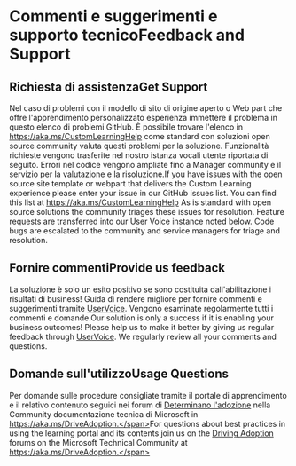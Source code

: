 # <a name="feedback-and-support"></a><span data-ttu-id="db727-101">Commenti e suggerimenti e supporto tecnico</span><span class="sxs-lookup"><span data-stu-id="db727-101">Feedback and Support</span></span>

## <a name="get-support"></a><span data-ttu-id="db727-102">Richiesta di assistenza</span><span class="sxs-lookup"><span data-stu-id="db727-102">Get Support</span></span>

<span data-ttu-id="db727-p101">Nel caso di problemi con il modello di sito di origine aperto o Web part che offre l'apprendimento personalizzato esperienza immettere il problema in questo elenco di problemi GitHub.  È possibile trovare l'elenco in https://aka.ms/CustomLearningHelp come standard con soluzioni open source community valuta questi problemi per la soluzione.  Funzionalità richieste vengono trasferite nel nostro istanza vocali utente riportata di seguito.  Errori nel codice vengono ampliate fino a Manager community e il servizio per la valutazione e la risoluzione.</span><span class="sxs-lookup"><span data-stu-id="db727-p101">If you have issues with the open source site template or webpart that delivers the Custom Learning experience please enter your issue in our GitHub issues list.  You can find this list at https://aka.ms/CustomLearningHelp  As is standard with open source solutions the community triages these issues for resolution.  Feature requests are transferred into our User Voice instance noted below.  Code bugs are escalated to the community and service managers for triage and resolution.</span></span>  

## <a name="provide-us-feedback"></a><span data-ttu-id="db727-107">Fornire commenti</span><span class="sxs-lookup"><span data-stu-id="db727-107">Provide us feedback</span></span>

<span data-ttu-id="db727-p102">La soluzione è solo un esito positivo se sono costituita dall'abilitazione i risultati di business!  Guida di rendere migliore per fornire commenti e suggerimenti tramite [UserVoice](https://microsoftteams.uservoice.com/forums/913429-learning-solutions).  Vengono esaminate regolarmente tutti i commenti e domande.</span><span class="sxs-lookup"><span data-stu-id="db727-p102">Our solution is only a success if it is enabling your business outcomes!  Please help us to make it better by giving us regular feedback through  [UserVoice](https://microsoftteams.uservoice.com/forums/913429-learning-solutions).  We regularly review all your comments and questions.</span></span>

## <a name="usage-questions"></a><span data-ttu-id="db727-111">Domande sull'utilizzo</span><span class="sxs-lookup"><span data-stu-id="db727-111">Usage Questions</span></span>

<span data-ttu-id="db727-112">Per domande sulle procedure consigliate tramite il portale di apprendimento e il relativo contenuto seguici nei forum di [Determinano l'adozione](https://aka.ms/DriveAdoption) nella Community documentazione tecnica di Microsoft in https://aka.ms/DriveAdoption.</span><span class="sxs-lookup"><span data-stu-id="db727-112">For questions about best practices in using the learning portal and its contents join us on the [Driving Adoption](https://aka.ms/DriveAdoption) forums on the Microsoft Technical Community at https://aka.ms/DriveAdoption.</span></span> 

